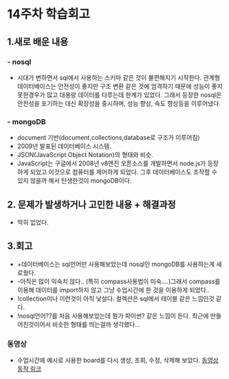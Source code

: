 # 14주차 학습회고

## 1.새로 배운 내용
  ### - nosql
  - 시대가 변하면서 sql에서 사용하는 스키마 같은 것이 불편해지기 시작한다. 관계형 데이터베이스는 안전성이 좋지만 구조 변환 같은 것에 엄격하기 때문에
  성능이 좋지못한경우가 많고 대용량 데이터를 다루는데 한계가 있었다. 그래서 등장한 nosql은 안전성을 포기하는 대신 확장성을 중시하며, 성능 향상, 속도 향상등을 이루어냈다.
  ### - mongoDB
  -  document 기반(document,collections,database로 구조가 이루어짐)
  - 2009년 발표된 데이터베이스 시스템. 
  - JSON(JavaScript Object Notation)의 형태와 비슷.
  - JavaScript는 구글에서 2008년 v8엔진 오픈소스를 개발하면서 node.js가 등장하게 되었고 이것으로 컴퓨터를 제어하게 되었다.
  그후 데이터베이스도 조작할 수 있지 않을까 해서 탄생한것이 mongoDB이다.

## 2. 문제가 발생하거나 고민한 내용 + 해결과정
  - 딱히 없었다.

## 3.회고
- +데이터베이스는 sql언어만 사용해보았는데 nosql인 mongoDB를 사용하는게 새로웠다.
- -아직은 많이 익숙치 않다.. (특히 compass사용법이 미숙....)그래서 compass를 이용해 데이터를 import하지 않고 그냥 수업시간에 한 것을 이용하게 되었다..
- !collection이나 이런것이 아직 낯설다. 컬렉션은 sql에서 테이블 같은 느낌인것 같다.
- !nosql언어??를 처음 사용해보았는데 뭔가 파이썬? 같은 느낌이 든다. 최근에 만들어진것이어서 비슷한 형태를 띄는걸까 생각했다...


### 동영상
- 수업시간에 예시로 사용한 board를 다시 생성, 조회, 수정, 삭제해 보았다.
[동영상 동작 링크](https://youtu.be/MYPQJRO-45M)

